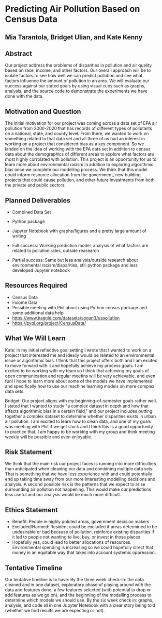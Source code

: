 # Predicting Air Pollution Based on Census Data

## Mia Tarantola, Bridget Ulian, and Kate Kenny  

## Abstract

Our project address the problems of disparities in pollution and air quality based on race, income, and other factors. Our overall approach will be to isolate factors to see how well we can predict pollution and see what factors influence the amount of pollution in an area. We will evaluate our success against our stated goals by using visual cues such as graphs, analysis, and the source code to demonstrate the experiments we have done with the data. 


## Motivation and Question


The initial motivation for our project was coming across a data set of EPA air pollution from 2000-2020 that has records of different types of pollutants on a national, state, and county level. From there, we wanted to work on something related to that data set and all three of us had an interest in working on a project that considered bias as a key component. So we landed on the idea of working with the EPA data set in addition to census data about the demographics of different areas to explore what factors are most highly corrolated with pollution. This project is an opportunity for us to learn more about environmental racism in addition to exploring algorithmic bias once we complete our modelling process. We think that this model could inform resource allocation from the government, new building projects that could cause pollution, and other future investments from both the private and public sectors.

## Planned Deliverables

- Combined Data Set
- Python package 
- Jupyter Notebook with graphs/figures and a pretty large amount of writing 

- Full success: Working prediction model, analysis of what factors are related to pollution rates, outside reasearch
- Partial success: Same but less analysis/outside research about environmental racism/disparities, still python package and less developed Jupyter notebook

## Resources Required

- Census Data 
- Income Data 
- Possible meeting with Phil about using Python census package and some additional data help 
- https://www.kaggle.com/datasets/sogun3/uspollution
- https://pypi.org/project/CensusData/

## What We Will Learn

Kate: In my initial reflective goal setting I wrote that I wanted to work on a project that interested me and ideally would be related to an environmental issue or algorithmic bias. I think that this project offers both and I am excited to move forward with it and hopefully achieve my process goals. I am excited to be working with my team so I think that achieving my goals of open communication and regular meetins will be very achievable, and even fun! I hope to learn more about some of the models we have implemented and specifically how to use our machine learning models on more complex data sets. 

Bridget: Our project aligns with my beginning-of-semester goals rather well. I stated that I wanted to study "a complex dataset in depth and how that affects algorithmic bias in a certain field," and our project includes putting together a complex dataset to determine whether disparities exists in urban air pollution. I am excited to learn how to clean data, and one of my goals was meeting with Phil if we get stuck and I think this is a good opportunity to practice that. I am happy to be working with my group and think meeting weekly will be possible and even enjoyable. 

## Risk Statement

We think that the main risk our project faces is running into more difficulties than anticipated when cleaning our data and combining multiple data sets. That is something that we have less experience with and could potentially end up taking time away from our more interesting modelling decisions and analysis. A second possible risk is the patterns that we expect to arise surrounding air pollution not happening. This would make our predictions less useful and our analysis would be much more difficult. 

## Ethics Statement



- Benefit: People in highly poluted areas, government decision makers
- Excluded/Harmed: Resident could be excluded if areas determined to be undesirable or bad because of pollution, reinforce existing disparities if it led to people not wanting to live, buy, or invest in those places 
- Hopefully yes, could lead to better allocations of resources. Environmental spending is increasing so we could hopefully direct that money in an equitable way that takes into account systemic oppression. 

## Tentative Timeline

Our tentative timeline is to have:
By the three week check-in: the data cleaned and in one dataset, exploratory phase of playing around with the data and features done, a few features selected (with potential to drop or add features as we go on), and the beginning of the modelling process to determine which models we should use. 
By the six week check in: graphs, analysis, and code all in one Jupyter Notebook with a clear story being told (whether we find results we are expecting or not).

